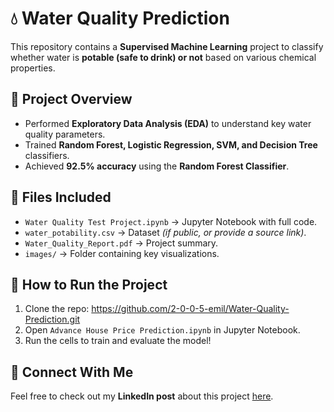 # 💧 Water Quality Prediction
This repository contains a **Supervised Machine Learning** project to classify whether water is **potable (safe to drink) or not** based on various chemical properties.

## 📌 Project Overview
- Performed **Exploratory Data Analysis (EDA)** to understand key water quality parameters.
- Trained **Random Forest, Logistic Regression, SVM, and Decision Tree** classifiers.
- Achieved **92.5% accuracy** using the **Random Forest Classifier**.

## 📂 Files Included
- `Water Quality Test Project.ipynb` → Jupyter Notebook with full code.
- `water_potability.csv` → Dataset *(if public, or provide a source link)*.
- `Water_Quality_Report.pdf` → Project summary.
- `images/` → Folder containing key visualizations.

## 🚀 How to Run the Project
1. Clone the repo: https://github.com/2-0-0-5-emil/Water-Quality-Prediction.git
2. Open `Advance House Price Prediction.ipynb` in Jupyter Notebook.  
3. Run the cells to train and evaluate the model!  

## 🔗 Connect With Me  
Feel free to check out my **LinkedIn post** about this project [here](your-linkedin-post-url).  
